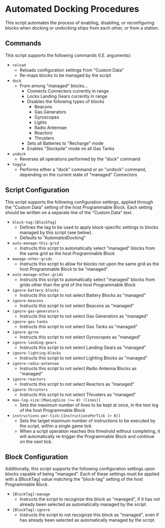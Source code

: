 # Automated Docking Procedures

This script automates the process of enabling, disabling, or reconfiguring blocks when docking or undocking ships from each other, or from a station.

## Commands

This script supports the following commands (I.E. arguments):

- `reload`
  - Reloads configuration settings from "Custom Data"
  - Re-maps blocks to be managed by the script
- `dock`
  - From among "managed" blocks...
    - Connects Connectors currently in range
    - Locks Landing Gears currently in range
    - Disables the following types of blocks
      - Beacons
      - Gas Generators
      - Gyroscopes
      - Lights
      - Radio Antennae
      - Reactors
      - Thrusters
    - Sets all Batteries to "Recharge" mode
    - Enables "Stockpile" mode on all Gas Tanks
- `undock`
  - Reverses all operations performed by the "dock" command
- `toggle`
  - Performs either a "dock" command or an "undock" command, depending on the current state of "managed" Connectors
 
 ## Script Configuration
 
 This script supports the following configuration settings, applied through the "Custom Data" setting of the host Programmable Block. Each setting should be written on a separate line of the "Custom Data" text.
 
- `block-tag:[BlockTag]`
  - Defines the tag to be used to apply block-specific settings to blocks managed by this script (see below).
  - Defaults to "AutomatedDocking"
- `auto-manage-this-grid`
  - Instructs this script to automatically select "managed" blocks from the same grid as the host Programmable Block
- `manage-other-grids`
  - Instructs this script to allow for blocks not upon the same grid as the host Programmable Block to be "managed"
- `auto-manage-other-grids`
  - Instructs this script to automatically select "managed" blocks from grids other than the grid of the host Programmable Block
- `ignore-battery-blocks`
  - Instructs this script to not select Battery Blocks as "managed"
- `ignore-beacons`
  - Instructs this script to not select Beacons as "managed"
- `ignore-gas-generators`
  - Instructs this script to not select Gas Generators as "managed"
- `ignore-gas-tanks`
  - Instructs this script to not select Gas Tanks as "managed"
- `ignore-gyros`
  - Instructs this script to not select Gyroscopes as "managed"
- `ignore-landing-gears`
  - Instructs this script to not select Landing Gears as "managed"
- `ignore-lighting-blocks`
  - Instructs this script to not select Lighting Blocks as "managed"
- `ignore-radio-antennae`
  - Instructs this script to not select Radio Antenna Blocks as "managed"
- `ignore-reactors`
  - Instructs this script to not select Reactors as "managed"
- `ignore-thrusters`
  - Instructs this script to not select Thrusters as "managed"
- `max-log-size:[MaxLogSize (>= 0) (lines)]`
  - Sets the maximum number of lines to be kept at once, in the text log of the host Programmable Block
- `instructions-per-tick:[InstructionsPerTick (> 0)]`
  - Sets the target maximum number of instructions to be executed by the script, within a single game tick
  - When a script operation reaches this threshold without completing, it will automatically re-trigger the Programmable Block and continue on the next tick.

## Block Configuration

Additionally, this script supports the following configuration settings upon blocks capable of being "managed". Each of these settings must be applied with a [BlockTag] value matching the "block-tag" setting of the host Programmable Block.

- `[BlockTag]:manage`
  - Instructs the script to recognize this block as "managed", if it has not already been selected as automatically managed by the script.
- `[BlockTag]:ignore`
  - Instructs the script to not recognize this block as "managed", even if has already been selected as automatically managed by the script.